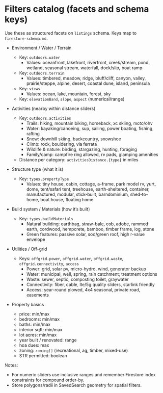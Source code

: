 # Filters catalog (facets and schema keys)

Use these as structured facets on `listings` schema. Keys map to `firestore-schema.md`.

- Environment / Water / Terrain
  - Key: `outdoors.water`
    - Values: oceanfront, lakefront, riverfront, creek/stream, pond, wetland, seasonal stream, waterfall, dock/slip, boat ramp
  - Key: `outdoors.terrain`
    - Values: timbered, meadow, ridge, bluff/cliff, canyon, valley, prairie/steppe, alpine, desert, coastal dune, island, peninsula
  - Key: `views`
    - Values: ocean, lake, mountain, forest, sky
  - Key: `elevationBand`, `slope`, `aspect` (numerical/range)

- Activities (nearby within distance sliders)
  - Key: `outdoors.activities`
    - Trails: hiking, mountain biking, horseback, xc skiing, moto/ohv
    - Water: kayaking/canoeing, sup, sailing, power boating, fishing, rafting
    - Snow: downhill skiing, backcountry, snowshoe
    - Climb: rock, bouldering, via ferrata
    - Wildlife & nature: birding, stargazing, hunting, foraging
    - Family/camp: campfire ring allowed, rv pads, glamping amenities
  - Distance per category: `activitiesDistance.{type}` in miles

- Structure type (what it is)
  - Key: `types.propertyType`
    - Values: tiny house, cabin, cottage, a-frame, park model rv, yurt, dome, tent/safari tent, treehouse, earth-sheltered, container, manufactured, modular, stick-built, barndominium, shed-to-home, boat house, floating home

- Build system / Materials (how it’s built)
  - Key: `types.buildMaterials`
    - Natural building: earthbag, straw-bale, cob, adobe, rammed earth, cordwood, hempcrete, bamboo, timber frame, log, stone
    - Green features: passive solar, sod/green roof, high r-value envelope

- Utilities / Off-grid
  - Keys: `offgrid.power`, `offgrid.water`, `offgrid.waste`, `offgrid.connectivity`, `access`
    - Power: grid, solar pv, micro-hydro, wind, generator backup
    - Water: municipal, well, spring, rain catchment; treatment options
    - Waste: sewer, septic, composting toilet, graywater
    - Connectivity: fiber, cable, lte/5g quality sliders, starlink friendly
    - Access: year-round plowed, 4x4 seasonal, private road, easements

- Property basics
  - price: min/max
  - bedrooms: min/max
  - baths: min/max
  - interior sqft: min/max
  - lot acres: min/max
  - year built / renovated: range
  - hoa dues: max
  - zoning: `zoning[]` (recreational, ag, timber, mixed-use)
  - STR permitted: boolean

Notes:
- For numeric sliders use inclusive ranges and remember Firestore index constraints for compound order-by.
- Store polygons/radii in SavedSearch geometry for spatial filters.
